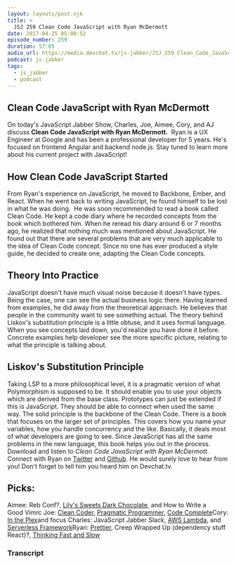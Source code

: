 ```yaml
---
layout: layouts/post.njk
title: >
  JSJ 259 Clean Code JavaScript with Ryan McDermott
date: 2017-04-25 05:00:52
episode_number: 259
duration: 57:05
audio_url: https://media.devchat.tv/js-jabber/JSJ_259_Clean_Code_JavaScript_with_Ryan_McDermott.mp3
podcast: js-jabber
tags:
  - js_jabber
  - podcast
---
```


## Clean Code JavaScript with Ryan McDermott

On today's JavaScript Jabber Show, Charles, Joe, Aimee, Cory, and AJ discuss **Clean Code JavaScript with Ryan McDermott.** &nbsp;Ryan is a UX Engineer at Google and has been a professional developer for 5 years. He's focused on frontend Angular and backend node.js. Stay tuned to learn more about his current project with JavaScript!

## How Clean Code JavaScript Started

From Ryan's experience on JavaScript, he moved to Backbone, Ember, and React. When he went back to writing JavaScript, he found himself to be lost in what he was doing. &nbsp;He was soon recommended to read a book called Clean Code. He kept a code diary where he recorded concepts from the book which bothered him. When he reread his diary around 6 or 7 months ago, he realized that nothing much was mentioned about JavaScript. He found out that there are several problems that are very much applicable to the idea of Clean Code concept. Since no one has ever produced a style guide, he decided to create one, adapting the Clean Code concepts.

## Theory Into Practice

JavaScript doesn't have much visual noise because it doesn't have types. Being the case, one can see the actual business logic there. Having learned from examples, he did away from the theoretical approach. He believes that people in the community want to see something actual. The theory behind Liskov's substitution principle is a little obtuse, and it uses formal language. When you see concepts laid down, you'd realize you have done it before. Concrete examples help developer see the more specific picture, relating to what the principle is talking about.

## Liskov's Substitution Principle

Taking LSP to a more philosophical level, it is a pragmatic version of what Polymorphism is supposed to be. It should enable you to use your objects which are derived from the base class. Prototypes can just be extended if this is JavaScript. They should be able to connect when used the same way. The solid principle is the backbone of the Clean Code. There is a book that focuses on the larger set of principles. This covers how you name your variables, how you handle concurrency and the like. Basically, it deals most of what developers are going to see. Since JavaScript has all the same problems in the new language, this book helps you out in the process. Download and listen to _Clean Code JavaScript with Ryan McDermott_. Connect with Ryan&nbsp;on [Twitter](https://twitter.com/ryconoclast?lang=ehttps://twitter.com/ryconoclast?lang=enn) and [Github](https://github.com/ryanmcdermott). He would surely love to hear from you! Don't forget to tell him you heard him on Devchat.tv.

## Picks:

Aimee: Reb Conf?, [Lily's Sweets Dark Chocolate](https://lilyssweets.com/dark-chocolate-bars/), and How to Write a Good&nbsp;Vimrc Joe: [Clean Coder](https://www.amazon.com/Clean-Coder-Conduct-Professional-Programmers/dp/0137081073), [Pragmatic Programmer](https://www.amazon.com/Pragmatic-Programmer-Journeyman-Master/dp/020161622X), [Code Complete](https://www.amazon.com/Code-Complete-Practical-Handbook-Construction/dp/0735619670)Cory: [In the Plex](https://www.amazon.com/Plex-Google-Thinks-Works-Shapes/dp/1455875724)and focus Charles: JavaScript Jabber Slack, [AWS Lambda](https://aws.amazon.com/lambda/details/), and [Serverless Framework](https://serverless.com/framework/docs/providers/aws/guide/functions/)Ryan: [Prettier](https://www.reddit.com/r/javascript/comments/5n5oox/a_prettier_javascript_formatter/), Creep Wrapped Up (dependency stuff React)?, [Thinking Fast and Slow](https://www.amazon.com/Thinking-Fast-Slow-Daniel-Kahneman/dp/0374533555)

### Transcript
